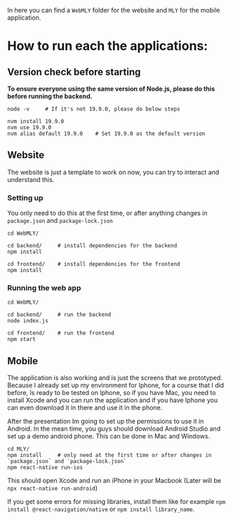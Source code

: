 In here you can find a `WebMLY` folder for the website and `MLY` for the mobile application.

# How to run each the applications:

## Version check before starting
**To ensure everyone using the same version of Node.js, please do this before running the backend.**

```shell
node -v     # If it's not 19.9.0, please do below steps

nvm install 19.9.0
nvm use 19.9.0
nvm alias default 19.9.0    # Set 19.9.0 as the default version
```

## Website
The website is just a template to work on now, you can try to interact and understand this.

### Setting up
You only need to do this at the first time, or after anything changes in `package.json` and `package-lock.json`

```shell
cd WebMLY/

cd backend/     # install dependencies for the backend
npm install

cd frontend/    # install dependencies for the frontend
npm install
```

### Running the web app 
```shell
cd WebMLY/

cd backend/     # run the backend
node index.js

cd frontend/    # run the frontend
npm start
```

## Mobile
The application is also working and is just the screens that we prototyped. Because I already set up my environment for Iphone, for a course that I did before, Is ready to be tested on Iphone, so if you have Mac, you need to install Xcode and you can run the application and if you have Iphone you can even download it in there and use it in the phone. 

After the presentation Im going to set up the permissions to use it in Android. In the mean time, you guys should download Android Studio and set up a demo android phone. This can be done in Mac and Windows.

```shell
cd MLY/
npm install     # only need at the first time or after changes in `package.json` and `package-lock.json`
npm react-native run-ios
```

This should open Xcode and run an iPhone in your Macbook (Later will be `npx react-native run-android`)

If you get some errors for missing libraries, install them like for example `npm install @react-navigation/native` or `npm install library_name`.
